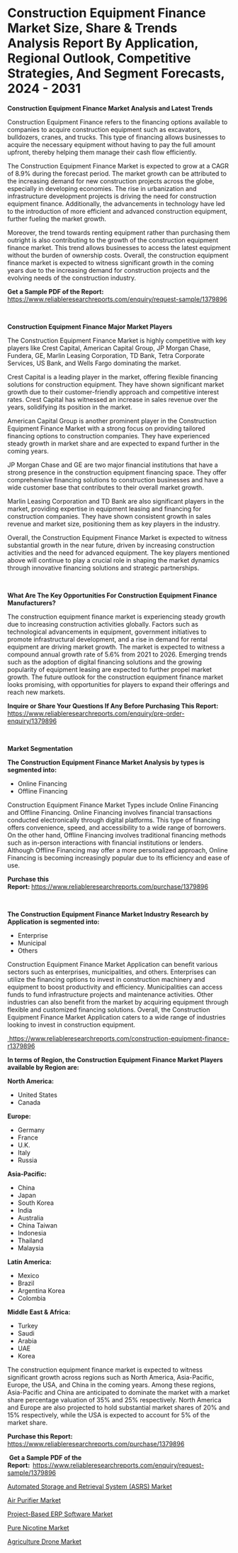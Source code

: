 <p><h1>Construction Equipment Finance Market Size, Share & Trends Analysis Report By Application, Regional Outlook, Competitive Strategies, And Segment Forecasts, 2024 - 2031</h1></p><p><strong>Construction Equipment Finance Market Analysis and Latest Trends</strong></p>
<p><p>Construction Equipment Finance refers to the financing options available to companies to acquire construction equipment such as excavators, bulldozers, cranes, and trucks. This type of financing allows businesses to acquire the necessary equipment without having to pay the full amount upfront, thereby helping them manage their cash flow efficiently.</p><p>The Construction Equipment Finance Market is expected to grow at a CAGR of 8.9% during the forecast period. The market growth can be attributed to the increasing demand for new construction projects across the globe, especially in developing economies. The rise in urbanization and infrastructure development projects is driving the need for construction equipment finance. Additionally, the advancements in technology have led to the introduction of more efficient and advanced construction equipment, further fueling the market growth.</p><p>Moreover, the trend towards renting equipment rather than purchasing them outright is also contributing to the growth of the construction equipment finance market. This trend allows businesses to access the latest equipment without the burden of ownership costs. Overall, the construction equipment finance market is expected to witness significant growth in the coming years due to the increasing demand for construction projects and the evolving needs of the construction industry.</p></p>
<p><strong>Get a Sample PDF of the Report:&nbsp;</strong> <a href="https://www.reliableresearchreports.com/enquiry/request-sample/1379896">https://www.reliableresearchreports.com/enquiry/request-sample/1379896</a></p>
<p>&nbsp;</p>
<p><strong>Construction Equipment Finance Major Market Players</strong></p>
<p><p>The Construction Equipment Finance Market is highly competitive with key players like Crest Capital, American Capital Group, JP Morgan Chase, Fundera, GE, Marlin Leasing Corporation, TD Bank, Tetra Corporate Services, US Bank, and Wells Fargo dominating the market. </p><p>Crest Capital is a leading player in the market, offering flexible financing solutions for construction equipment. They have shown significant market growth due to their customer-friendly approach and competitive interest rates. Crest Capital has witnessed an increase in sales revenue over the years, solidifying its position in the market.</p><p>American Capital Group is another prominent player in the Construction Equipment Finance Market with a strong focus on providing tailored financing options to construction companies. They have experienced steady growth in market share and are expected to expand further in the coming years.</p><p>JP Morgan Chase and GE are two major financial institutions that have a strong presence in the construction equipment financing space. They offer comprehensive financing solutions to construction businesses and have a wide customer base that contributes to their overall market growth.</p><p>Marlin Leasing Corporation and TD Bank are also significant players in the market, providing expertise in equipment leasing and financing for construction companies. They have shown consistent growth in sales revenue and market size, positioning them as key players in the industry.</p><p>Overall, the Construction Equipment Finance Market is expected to witness substantial growth in the near future, driven by increasing construction activities and the need for advanced equipment. The key players mentioned above will continue to play a crucial role in shaping the market dynamics through innovative financing solutions and strategic partnerships.</p></p>
<p>&nbsp;</p>
<p><strong>What Are The Key Opportunities For Construction Equipment Finance Manufacturers?</strong></p>
<p><p>The construction equipment finance market is experiencing steady growth due to increasing construction activities globally. Factors such as technological advancements in equipment, government initiatives to promote infrastructural development, and a rise in demand for rental equipment are driving market growth. The market is expected to witness a compound annual growth rate of 5.6% from 2021 to 2026. Emerging trends such as the adoption of digital financing solutions and the growing popularity of equipment leasing are expected to further propel market growth. The future outlook for the construction equipment finance market looks promising, with opportunities for players to expand their offerings and reach new markets.</p></p>
<p><strong>Inquire or Share Your Questions If Any Before Purchasing This Report:</strong> <a href="https://www.reliableresearchreports.com/enquiry/pre-order-enquiry/1379896">https://www.reliableresearchreports.com/enquiry/pre-order-enquiry/1379896</a></p>
<p>&nbsp;</p>
<p><strong>Market Segmentation</strong></p>
<p><strong>The Construction Equipment Finance Market Analysis by types is segmented into:</strong></p>
<p><ul><li>Online Financing</li><li>Offline Financing</li></ul></p>
<p><p>Construction Equipment Finance Market Types include Online Financing and Offline Financing. Online Financing involves financial transactions conducted electronically through digital platforms. This type of financing offers convenience, speed, and accessibility to a wide range of borrowers. On the other hand, Offline Financing involves traditional financing methods such as in-person interactions with financial institutions or lenders. Although Offline Financing may offer a more personalized approach, Online Financing is becoming increasingly popular due to its efficiency and ease of use.</p></p>
<p><strong>Purchase this Report:&nbsp;</strong><a href="https://www.reliableresearchreports.com/purchase/1379896">https://www.reliableresearchreports.com/purchase/1379896</a></p>
<p>&nbsp;</p>
<p><strong>The Construction Equipment Finance Market Industry Research by Application is segmented into:</strong></p>
<p><ul><li>Enterprise</li><li>Municipal</li><li>Others</li></ul></p>
<p><p>Construction Equipment Finance Market Application can benefit various sectors such as enterprises, municipalities, and others. Enterprises can utilize the financing options to invest in construction machinery and equipment to boost productivity and efficiency. Municipalities can access funds to fund infrastructure projects and maintenance activities. Other industries can also benefit from the market by acquiring equipment through flexible and customized financing solutions. Overall, the Construction Equipment Finance Market Application caters to a wide range of industries looking to invest in construction equipment.</p></p>
<p><a href="https://www.reliableresearchreports.com/construction-equipment-finance-r1379896">&nbsp;https://www.reliableresearchreports.com/construction-equipment-finance-r1379896</a></p>
<p><strong>In terms of Region, the Construction Equipment Finance Market Players available by Region are:</strong></p>
<p>
    <p> <strong> North America: </strong>
        <ul>
            <li>United States</li>
            <li>Canada</li>
        </ul>
        </p> 
    <p> <strong> Europe: </strong>
        <ul>
            <li>Germany</li>
            <li>France</li>
            <li>U.K.</li>
            <li>Italy</li>
            <li>Russia</li>
        </ul>
        </p> 
    <p> <strong> Asia-Pacific: </strong>
        <ul>
            <li>China</li>
            <li>Japan</li>
            <li>South Korea</li>
            <li>India</li>
            <li>Australia</li>
            <li>China Taiwan</li>
            <li>Indonesia</li>
            <li>Thailand</li>
            <li>Malaysia</li>
        </ul>
        </p> 
    <p> <strong> Latin America: </strong>
        <ul>
            <li>Mexico</li>
            <li>Brazil</li>
            <li>Argentina Korea</li>
            <li>Colombia</li>
        </ul>
        </p> 
    <p> <strong> Middle East & Africa: </strong>
        <ul>
            <li>Turkey</li>
            <li>Saudi</li>
            <li>Arabia</li>
            <li>UAE</li>
            <li>Korea</li>
        </ul>
    </p>
    </p>
<p><p>The construction equipment finance market is expected to witness significant growth across regions such as North America, Asia-Pacific, Europe, the USA, and China in the coming years. Among these regions, Asia-Pacific and China are anticipated to dominate the market with a market share percentage valuation of 35% and 25% respectively. North America and Europe are also projected to hold substantial market shares of 20% and 15% respectively, while the USA is expected to account for 5% of the market share.</p></p>
<p><strong>Purchase this Report: </strong><a href="https://www.reliableresearchreports.com/purchase/1379896">https://www.reliableresearchreports.com/purchase/1379896</a></p>
<p>&nbsp;<strong>Get a Sample PDF of the Report:&nbsp;&nbsp;</strong><a href="https://www.reliableresearchreports.com/enquiry/request-sample/1379896">https://www.reliableresearchreports.com/enquiry/request-sample/1379896</a></p>
<p><strong></strong></p>
<p><p><a href="https://www.linkedin.com/pulse/global-automated-storage-retrieval-system-asrs-market-product-k97qc">Automated Storage and Retrieval System (ASRS) Market</a></p><p><a href="https://issuu.com/reportprime-2/docs/air-purifier-market-size-2030.pptx">Air Purifier Market</a></p><p><a href="https://medium.com/@ruth.gibson8095/project-based-erp-software-market-trends-focusing-on-project-based-erp-software-market-insight-and-c65f7395dc46">Project-Based ERP Software Market</a></p><p><a href="https://www.linkedin.com/pulse/global-pure-nicotine-industry-research-report-competitive-landscape-wvwxc">Pure Nicotine Market</a></p><p><a href="https://issuu.com/reportprime-2/docs/agriculture-drone-market-size-2030.pptx">Agriculture Drone Market</a></p></p>